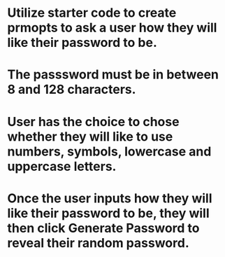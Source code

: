 
# Utilize starter code to create prmopts to ask a user how they will like their password to be.

# The passsword must be in between 8 and 128 characters.

# User has the choice to chose whether they will like to use numbers, symbols, lowercase and uppercase letters.

# Once the user inputs how they will like their password to be, they will then click Generate Password to reveal their random password.
